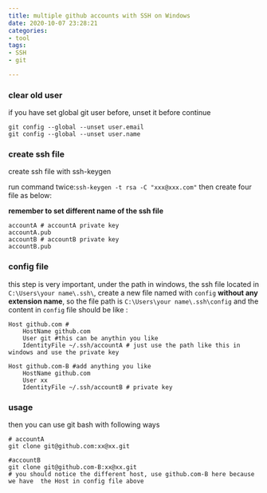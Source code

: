 ```yaml
---
title: multiple github accounts with SSH on Windows
date: 2020-10-07 23:28:21
categories:
- tool
tags:
- SSH
- git

---
```


### clear old user 

if you have set global git user before, unset it before continue

```shell
git config --global --unset user.email
git config --global --unset user.name
```

### create ssh file

create ssh file with ssh-keygen

run command twice:`ssh-keygen -t rsa -C "xxx@xxx.com"`  then create four file as below:

**remember to set different name of the ssh file**

```shell
accountA # accountA private key
accountA.pub
accountB # accountB private key
accountB.pub
```

### **config file**

this step is very important, under the path in windows, the ssh file located in `C:\Users\your name\.ssh\`, create a new file named with `config` **without any  extension name**,  so the file path is `C:\Users\your name\.ssh\config` and the content in `config` file should be like :

```shell
Host github.com #
	HostName github.com
	User git #this can be anythin you like
	IdentityFile ~/.ssh/accountA # just use the path like this in windows and use the private key

Host github.com-B #add anything you like
	HostName github.com
	User xx
	IdentityFile ~/.ssh/accountB # private key
```

### usage

then you can use git bash with following ways

```shell
# accountA
git clone git@github.com:xx@xx.git

#accountB
git clone git@github.com-B:xx@xx.git
# you should notice the different host, use github.com-B here because we have  the Host in config file above	
```

